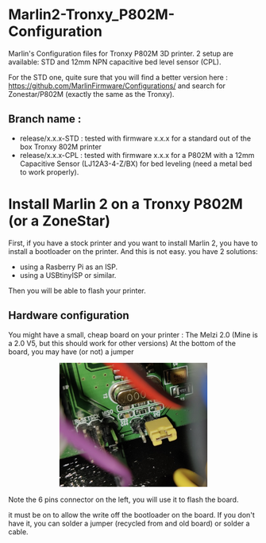 # Marlin2-Tronxy_P802M-Configuration
Marlin's Configuration files for Tronxy P802M 3D printer. 2 setup are available: STD and 12mm NPN capacitive bed level sensor (CPL).

For the STD one, quite sure that you will find a better version here : https://github.com/MarlinFirmware/Configurations/ and search for Zonestar/P802M (exactly the same as the Tronxy).


## Branch name : 
- release/x.x.x-STD : tested with firmware x.x.x for a standard out of the box Tronxy 802M printer
- release/x.x.x-CPL : tested with firmware x.x.x for a P802M with a 12mm Capacitive Sensor (LJ12A3-4-Z/BX) for bed leveling (need a metal bed to work properly).


# Install Marlin 2 on a Tronxy P802M (or a ZoneStar)
First, if you have a stock printer and you want to install Marlin 2, you have to install a bootloader on the printer. And this is not easy.
you have 2 solutions:
  - using a Rasberry Pi as an ISP.
  - using a USBtinyISP or similar.
  
Then you will be able to flash your printer.
  
## Hardware configuration

You might have a small, cheap board on your printer : The Melzi 2.0 (Mine is a 2.0 V5, but this should work for other versions)
At the bottom of the board, you may have (or not) a jumper
<p align="center"><img src="/images/JumperWrite.png" height="250" alt="MarlinFirmware's logo" /></p>

Note the 6 pins connector on the left, you will use it to flash the board.

it must be on to allow the write off the bootloader on the board.
If you don't have it, you can solder a jumper (recycled from and old board) or solder a cable.


